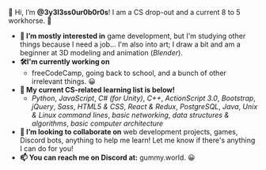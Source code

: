 👋 Hi, I’m **@3y3l3ss0ur0b0r0s**! I am a CS drop-out and a current 8 to 5 workhorse. 🙂

- **👀 I’m mostly interested in** game development, but I'm studying other things because I need a job... I'm also into art; I draw a bit and am a beginner at 3D modeling and animation (*Blender*).
- **🛠I'm currently working on**
  - freeCodeCamp, going back to school, and a bunch of other irrelevant things. 😀
- **🌱 My current CS-related learning list is below!**
  - *Python*, *JavaScript*, *C# (for Unity)*, *C++*, *ActionScript 3.0*, *Bootstrap*, *jQuery*, *Sass*, *HTML5 & CSS*, *React & Redux*, *PostgreSQL*, *Java*, *Unix & Linux command lines*, *basic networking*, *data structures & algorithms*, *basic computer architecture*
- **🤝 I’m looking to collaborate on** web development projects, games, Discord bots, anything to help me learn! Let me know if there's anything I can do for you!
- **📫 You can reach me on Discord at:** gummy.world. 😀

<!---
3y3l3ss0ur0b0r0s/3y3l3ss0ur0b0r0s is a ✨ special ✨ repository because its `README.md` (this file) appears on your GitHub profile.
You can click the Preview link to take a look at your changes.
--->
